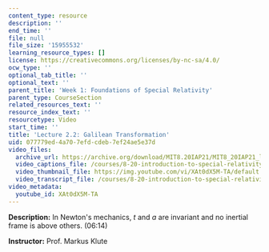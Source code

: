 ```yaml
---
content_type: resource
description: ''
end_time: ''
file: null
file_size: '15955532'
learning_resource_types: []
license: https://creativecommons.org/licenses/by-nc-sa/4.0/
ocw_type: ''
optional_tab_title: ''
optional_text: ''
parent_title: 'Week 1: Foundations of Special Relativity'
parent_type: CourseSection
related_resources_text: ''
resource_index_text: ''
resourcetype: Video
start_time: ''
title: 'Lecture 2.2: Galilean Transformation'
uid: 077779ed-4a70-7efd-cdeb-7ef24ae5e37d
video_files:
  archive_url: https://archive.org/download/MIT8.20IAP21/MIT8_20IAP21_lec02-2_300k.mp4
  video_captions_file: /courses/8-20-introduction-to-special-relativity-january-iap-2021/447d9218cc3854e78e252fa72859f781_XAt0dX5M-TA.vtt
  video_thumbnail_file: https://img.youtube.com/vi/XAt0dX5M-TA/default.jpg
  video_transcript_file: /courses/8-20-introduction-to-special-relativity-january-iap-2021/4b453edda3eba54a5be1c99c10c97aa7_XAt0dX5M-TA.pdf
video_metadata:
  youtube_id: XAt0dX5M-TA
---
```


**Description:** In Newton's mechanics, _t_ and _a_ are invariant and no inertial frame is above others. (06:14)

**Instructor:** Prof. Markus Klute

